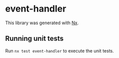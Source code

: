 # event-handler

This library was generated with [Nx](https://nx.dev).

## Running unit tests

Run `nx test event-handler` to execute the unit tests.
